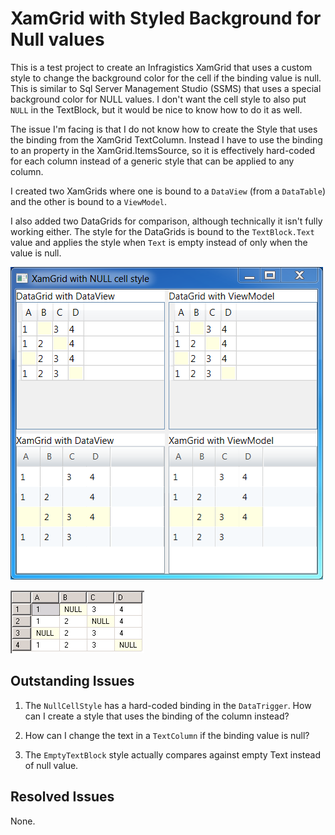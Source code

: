 ﻿# XamGrid with Styled Background for Null values

This is a test project to create an Infragistics XamGrid that uses a custom style to
change the background color for the cell if the binding value is null. This is similar
to Sql Server Management Studio (SSMS) that uses a special background color for NULL values.
I don't want the cell style to also put `NULL` in the TextBlock, but it would be nice 
to know how to do it as well.

The issue I'm facing is that I do not know how to create the Style that uses the 
binding from the XamGrid TextColumn. Instead I have to use the binding to an property
in the XamGrid.ItemsSource, so it is effectively hard-coded for each column instead of
a generic style that can be applied to any column.

I created two XamGrids where one is bound to a `DataView` (from a `DataTable`) and the
other is bound to a `ViewModel`.

I also added two DataGrids for comparison, although technically it isn't fully working
either. The style for the DataGrids is bound to the `TextBlock.Text` value and applies
the style when `Text` is empty instead of only when the value is null.

![MainWindow Screenshot](MainWindow.png)

![SSMS Grid with NULL](SSMS_Results.png)

## Outstanding Issues

1. The `NullCellStyle` has a hard-coded binding in the `DataTrigger`. How can I create
a style that uses the binding of the column instead?

2. How can I change the text in a `TextColumn` if the binding value is null?

3. The `EmptyTextBlock` style actually compares against empty Text instead of null value.

## Resolved Issues

None.